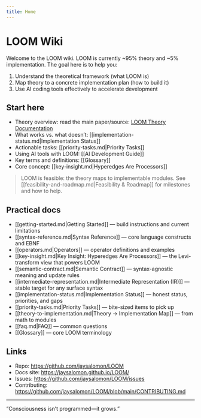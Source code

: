 ```yaml
---
title: Home
---
```


# LOOM Wiki

Welcome to the LOOM wiki. LOOM is currently ~95% theory and ~5% implementation. The goal here is to help you:

1) Understand the theoretical framework (what LOOM is)
2) Map theory to a concrete implementation plan (how to build it)
3) Use AI coding tools effectively to accelerate development

## Start here

 - Theory overview: read the main paper/source: [LOOM Theory Documentation](../docs/theory/)
- What works vs. what doesn’t: [[implementation-status.md|Implementation Status]]
- Actionable tasks: [[priority-tasks.md|Priority Tasks]]
- Using AI tools with LOOM: [[AI Development Guide]]
- Key terms and definitions: [[Glossary]]
 - Core concept: [[key-insight.md|Hyperedges Are Processors]]

> LOOM is feasible: the theory maps to implementable modules. See [[feasibility-and-roadmap.md|Feasibility & Roadmap]] for milestones and how to help.

## Practical docs

- [[getting-started.md|Getting Started]] — build instructions and current limitations
- [[syntax-reference.md|Syntax Reference]] — core language constructs and EBNF
- [[operators.md|Operators]] — operator definitions and examples
- [[key-insight.md|Key Insight: Hyperedges Are Processors]] — the Levi-transform view that powers LOOM
- [[semantic-contract.md|Semantic Contract]] — syntax-agnostic meaning and update rules
- [[intermediate-representation.md|Intermediate Representation (IR)]] — stable target for any surface syntax
- [[implementation-status.md|Implementation Status]] — honest status, priorities, and gaps
- [[priority-tasks.md|Priority Tasks]] — bite-sized items to pick up
- [[theory-to-implementation.md|Theory → Implementation Map]] — from math to modules
- [[faq.md|FAQ]] — common questions
- [[Glossary]] — core LOOM terminology

## Links

- Repo: https://github.com/jaysalomon/LOOM
- Docs site: https://jaysalomon.github.io/LOOM/
- Issues: https://github.com/jaysalomon/LOOM/issues
- Contributing: https://github.com/jaysalomon/LOOM/blob/main/CONTRIBUTING.md

---

“Consciousness isn’t programmed—it grows.”
